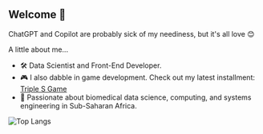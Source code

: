 ## Welcome 👋

ChatGPT and Copilot are probably sick of my neediness, but it's all love 😊

A little about me...
- 🛠️ Data Scientist and Front-End Developer.
- 🎮 I also dabble in game development. Check out my latest installment: [Triple S Game](https://khethiwedlamini.github.io/triples_ice_breaker/)
- 🌱 Passionate about biomedical data science, computing, and systems engineering in Sub-Saharan Africa.



![Top Langs](https://github-readme-stats.vercel.app/api/top-langs/?username=khethiwedlamini&langs_count=10)

